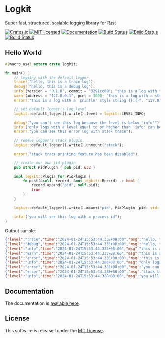 Logkit
==========================

Super fast, structured, scalable logging library for Rust

[![Crates.io][crates-badge]][crates-url]
[![MIT licensed][license-badge]][license-url]
[![Documentation][document-badge]][document-url]
[![Build Status][linux-badge]][linux-url]
[![Build Status][macos-badge]][macos-url]
[![Build Status][windows-badge]][windows-url]

[crates-badge]: https://img.shields.io/crates/v/logkit.svg
[crates-url]: https://crates.io/crates/logkit
[license-badge]: https://img.shields.io/badge/license-MIT-blue.svg
[license-url]: https://github.com/chensoft/logkit?tab=MIT-1-ov-file
[document-badge]: https://docs.rs/logkit/badge.svg
[document-url]: https://docs.rs/logkit
[linux-badge]: https://github.com/chensoft/logkit/actions/workflows/linux.yml/badge.svg
[linux-url]: https://github.com/chensoft/logkit/actions/workflows/linux.yml
[macos-badge]: https://github.com/chensoft/logkit/actions/workflows/macos.yml/badge.svg
[macos-url]: https://github.com/chensoft/logkit/actions/workflows/macos.yml
[windows-badge]: https://github.com/chensoft/logkit/actions/workflows/windows.yml/badge.svg
[windows-url]: https://github.com/chensoft/logkit/actions/workflows/windows.yml

## Hello World

```rust
#[macro_use] extern crate logkit;

fn main() {
    // logging with the default logger
    trace!("hello, this is a trace log");
    debug!("hello, this is a debug log");
    info!(version = "0.1.0", commit = "3291cc60"; "this is a log with two string fields");
    warn!(address = "127.0.0.1", port = 3000; "this is a log with a string and a numeric field");
    error!("this is a log with a 'println' style string {}:{}", "127.0.0.1", 3000.0);

    // set default logger's log level
    logkit::default_logger().write().level = logkit::LEVEL_INFO;

    debug!("you can't see this log because the level is below 'info'");
    info!("only logs with a level equal to or higher than 'info' can be seen");
    error!("you can see this error log with stack trace");

    // remove logger's stack plugin
    logkit::default_logger().write().unmount("stack");

    error!("stack trace printing feature has been disabled");

    // create our own pid plugin
    pub struct PidPlugin { pub pid: u32 }

    impl logkit::Plugin for PidPlugin {
        fn post(&self, record: &mut logkit::Record) -> bool {
            record.append("pid", self.pid);
            true
        }
    }

    logkit::default_logger().write().mount("pid", PidPlugin {pid: std::process::id()});

    info!("you will see this log with a process id");
}
```

Output sample:

```json
{"level":"trace","time":"2024-01-24T15:53:44.332+08:00","msg":"hello, this is a trace log"}
{"level":"debug","time":"2024-01-24T15:53:44.333+08:00","msg":"hello, this is a debug log"}
{"level":"info","time":"2024-01-24T15:53:44.333+08:00","msg":"this is a log with two string fields","version":"0.1.0","commit":"3291cc60"}
{"level":"warn","time":"2024-01-24T15:53:44.333+08:00","msg":"this is a log with a string and a numeric field","address":"127.0.0.1","port":3000}
{"level":"error","time":"2024-01-24T15:53:44.333+08:00","msg":"this is a log with a 'println' style string 127.0.0.1:3000","stack":[{"funcname":"hello_world::main::h95297a3226de826e","filename":"/logkit/examples/hello_world.rs","lineno":9}]}
{"level":"info","time":"2024-01-24T15:53:44.388+08:00","msg":"only logs with a level equal to or higher than 'info' can be seen"}
{"level":"error","time":"2024-01-24T15:53:44.388+08:00","msg":"you can see this error log with stack trace","stack":[{"funcname":"hello_world::main::h95297a3226de826e","filename":"/logkit/examples/hello_world.rs","lineno":16}]}
{"level":"error","time":"2024-01-24T15:53:44.388+08:00","msg":"stack trace printing feature has been disabled"}
{"level":"info","time":"2024-01-24T15:53:44.388+08:00","msg":"you will see this log with a process id","pid":53864}
```

## Documentation

The documentation is [available here](https://docs.rs/logkit).

## License

This software is released under the [MIT License](https://github.com/chensoft/logkit?tab=MIT-1-ov-file).